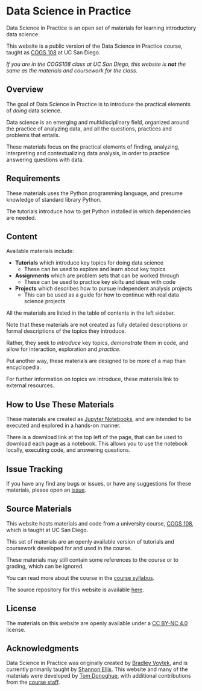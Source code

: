 # Data Science in Practice

Data Science in Practice is an open set of materials for learning introductory data science.

This website is a public version of the Data Science in Practice course, taught as
[COGS 108](https://github.com/COGS108/)
at UC San Diego.

_If you are in the COGS108 class at UC San Diego, this website is **not** the same as the materials and coursework for the class._

## Overview

The goal of Data Science in Practice is to introduce the practical elements of _doing_ data science.

Data science is an emerging and multidisciplinary field, organized around the practice of analyzing data, and all the questions, practices and problems that entails.

These materials focus on the practical elements of finding, analyzing, interpreting and contextualizing data analysis, in order to practice answering questions with data.

## Requirements

These materials uses the Python programming language, and presume knowledge of standard library Python.

The tutorials introduce how to get Python installed in which dependencies are needed.

## Content

Available materials include:

- **Tutorials** which introduce key topics for doing data science
    - These can be used to explore and learn about key topics
- **Assignments** which are problem sets that can be worked through
    - These can be used to practice key skills and ideas with code
- **Projects** which describes how to pursue independent analysis projects
    - This can be used as a guide for how to continue with real data science projects

All the materials are listed in the table of contents in the left sidebar.

Note that these materials are not created as fully detailed descriptions or formal descriptions of the topics they introduce.

Rather, they seek to _introduce_ key topics, _demonstrate_ them in code, and allow for interaction, exploration and _practice_.

Put another way, these materials are designed to be more of a map than encyclopedia.

For further information on topics we introduce, these materials link to external resources.

## How to Use These Materials

These materials are created as [Jupyter Notebooks](https://jupyter.org), and are intended to be executed and explored in a hands-on manner.

There is a download link at the top left of the page, that can be used to download each page as a notebook. This allows you to use the notebook locally, executing code, and answering questions.

## Issue Tracking

If you have any find any bugs or issues, or have any suggestions for these materials, please open an
[issue](https://github.com/DataScienceInPractice/Site/issues).

## Source Materials

This website hosts materials and code from a university course,
[COGS 108](https://github.com/COGS108/),
which is taught at UC San Diego.

This set of materials are an openly available version of tutorials and coursework developed for and used in the course.

These materials may still contain some references to the course or to grading, which can be ignored.

You can read more about the course in the
[course syllabus](https://github.com/COGS108/Overview/blob/master/COGS108-Syllabus.pdf).

The source repository for this website is available [here](https://github.com/DataScienceInPractice/Site).

## License

The materials on this website are openly available under a
[CC BY-NC 4.0](https://creativecommons.org/licenses/by-nc/4.0/) license.

## Acknowledgments

Data Science in Practice was originally created by
[Bradley Voytek](https://voyteklab.com/), and is currently primarily taught by
[Shannon Ellis](http://www.shanellis.com/).
This website and many of the materials were developed by
[Tom Donoghue](https://tomdonoghue.github.io/), with additional contributions from the
[course staff](https://github.com/COGS108/Overview/blob/master/CONTRIBUTORS.md).
